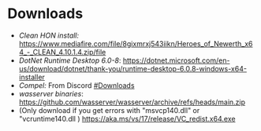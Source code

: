 # Downloads

* *Clean HON install:* https://www.mediafire.com/file/8gixmrxj543iikn/Heroes_of_Newerth_x64_-_CLEAN_4.10.1.4.zip/file
* *DotNet Runtime Desktop 6.0-8*: https://dotnet.microsoft.com/en-us/download/dotnet/thank-you/runtime-desktop-6.0.8-windows-x64-installer
* *Compel:* From Discord [#Downloads](https://discord.com/channels/991034716360687637/1003368444114255932)
* *wasserver binaries*: https://github.com/wasserver/wasserver/archive/refs/heads/main.zip
* (Only download if you get errors with "msvcp140.dll" or "vcruntime140.dll ) https://aka.ms/vs/17/release/VC_redist.x64.exe 
